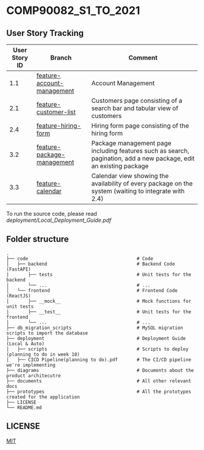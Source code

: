 # COMP90082_S1_TO_2021

## User Story Tracking

| User Story ID | Branch | Comment |
|---------------|--------|---------|
| 1.1           |[feature-account-management](https://github.com/ndhngoc91/COMP90082_S1_TO_2021/tree/account-management-v1.0)|Account Management|
| 2.1           |[feature-customer-list](https://github.com/ndhngoc91/COMP90082_S1_TO_2021/tree/feature-customer-list)|Customers page consisting of a search bar and tabular view of customers|
| 2.4           |[feature-hiring-form](https://github.com/ndhngoc91/COMP90082_S1_TO_2021/tree/feature-hiring-form)|Hiring form page consisting of the hiring form|
| 3.2           |[feature-package-management](https://github.com/ndhngoc91/COMP90082_S1_TO_2021/tree/feature-package-management)|Package management page including features such as search, pagination, add a new package, edit an existing package         |
| 3.3           |[feature-calendar](https://github.com/ndhngoc91/COMP90082_S1_TO_2021/tree/feature-package-management)|Calendar view showing the availability of every package on the system (waiting to integrate with 2.4)         |

To run the source code, please read *deployment/Local_Deployment_Guide.pdf*


## Folder structure

    .
    ├── code                                        # Code
    │   ├── backend                                 # Backend Code (FastAPI)
    |       ├── tests                               # Unit tests for the backend
    │       └── ...                                 # ...
    │   └── frontend                                # Frontend Code (ReactJS)
    |       ├── __mock__                            # Mock functions for unit tests
    |       ├── __test__                            # Unit tests for the frontend
    │       └── ...                                 # ...
    ├── db_migration_scripts                        # MySQL migration scripts to import the database
    ├── deployment                                  # Deployment Guide (Local & Auto)
    │   ├── scripts                                 # Scripts to deploy (planning to do in week 10)
    │   ├── CICD Pipeline(planning to do).pdf       # The CI/CD pipeline we're implementing
    ├── diagrams                                    # Documents about the product architecutre
    ├── documents                                   # All other relevant docs
    ├── prototypes                                  # All the prototypes created for the application
    ├── LICENSE
    └── README.md
    
  ## LICENSE
  [MIT](LICENSE)
